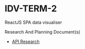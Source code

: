 # IDV-TERM-2
ReactJS SPA data visualiser

Research And Planning Document(s)

- [API Research](APIResearch.md)

